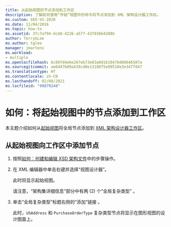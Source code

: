 ```yaml
---
title: 从起始视图将节点添加到工作区
description: 了解如何使用“开始”视图中的命令将节点添加到 XML 架构设计器工作区。
ms.custom: SEO-VS-2020
ms.date: 11/04/2016
ms.topic: how-to
ms.assetid: 3fc7af94-dcb8-4226-a577-43f03664388b
author: TerryGLee
ms.author: tglee
manager: jmartens
ms.workload:
- multiple
ms.openlocfilehash: 6c897d4e6e267eb73e83a0d1610476d08646587a
ms.sourcegitcommit: ae6d47b09a439cd0e13180f5e89510e3e347fd47
ms.translationtype: HT
ms.contentlocale: zh-CN
ms.lasthandoff: 02/08/2021
ms.locfileid: "99879248"
---
```

# <a name="how-to-add-nodes-to-the-workspace-from-the-start-view"></a>如何：将起始视图中的节点添加到工作区

本主题介绍如何从[起始视图](../xml-tools/start-view.md)将全局节点添加到 [XML 架构设计器工作区](../xml-tools/xml-schema-designer-workspace.md)。

## <a name="to-add-nodes-to-the-workspace-from-the-start-view"></a>从起始视图向工作区中添加节点

1. 按照[如何：创建和编辑 XSD 架构文件](../xml-tools/how-to-create-and-edit-an-xsd-schema-file.md)中的步骤操作。

2. 在 XML 编辑器中单击右键并选择“视图设计器”。

     此时将显示起始视图。

     请注意，“架构集详细信息”部分中有两 (2) 个“全局复杂类型”  。

3. 单击“全局复杂类型”标题右侧的“添加”链接 。

     此时，`USAddress` 和 `PurchaseOrderType` 复杂类型节点将显示在图形视图的设计图面上。
